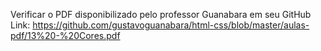 Verificar o PDF disponibilizado pelo professor Guanabara em seu GitHub
<br>Link: https://github.com/gustavoguanabara/html-css/blob/master/aulas-pdf/13%20-%20Cores.pdf
